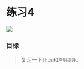 # 练习4

[![](https://travis-ci.org/imhxc/exercise3.svg?branch=master)](https://travis-ci.org/imhxc/exercise4)

### 目标

> 复习一下`this`和`声明提升`。